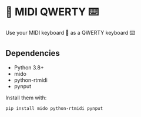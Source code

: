 # 🎹 MIDI QWERTY ⌨️

Use your MIDI keyboard 🎹 as a QWERTY keyboard ⌨️

## Dependencies

- Python 3.8+
- mido
- python-rtmidi
- pynput

Install them with:

```bash
pip install mido python-rtmidi pynput
```

